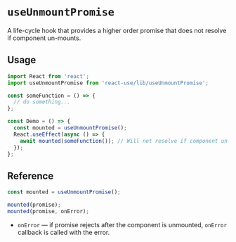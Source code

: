 # `useUnmountPromise`

A life-cycle hook that provides a higher order promise that does not resolve if component un-mounts.


## Usage 

```ts
import React from 'react';
import useUnmountPromise from 'react-use/lib/useUnmountPromise';

const someFunction = () => {
  // do something...
};

const Demo = () => {
  const mounted = useUnmountPromise();
  React.useEffect(async () => {
    await mounted(someFunction()); // Will not resolve if component un-mounts.
  });
};
```


## Reference
<!-- eslint-skip -->
```ts
const mounted = useUnmountPromise();

mounted(promise);
mounted(promise, onError);
```

- `onError` &mdash; if promise rejects after the component is unmounted, `onError`
  callback is called with the error.
